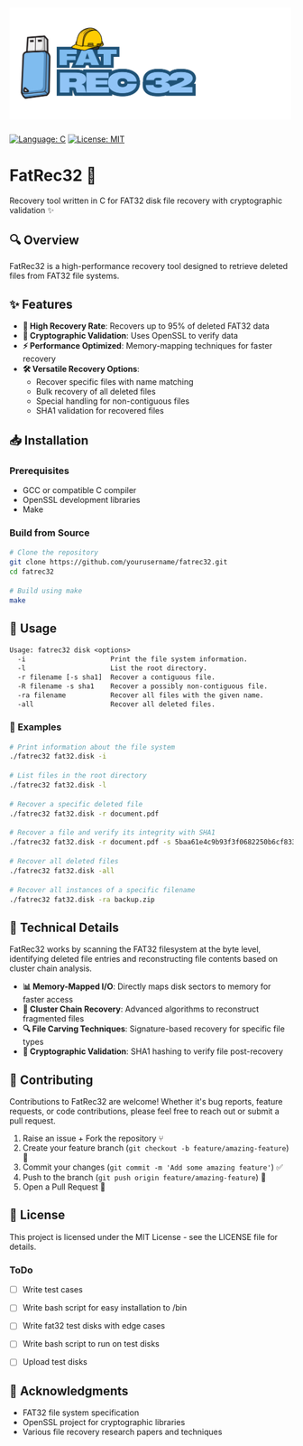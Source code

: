 <h1><img width="500" alt="FatRec Banner" src="/doc/fat-rec-32-banner.png"></h1>

[![Language: C](https://img.shields.io/badge/Language-C-blue.svg)](https://en.cppreference.com/w/c) [![License: MIT](https://img.shields.io/badge/License-MIT-yellow.svg)](https://opensource.org/licenses/MIT)

# FatRec32 💾
Recovery tool written in C for FAT32 disk file recovery with cryptographic validation ✨

## 🔍 Overview

FatRec32 is a high-performance recovery tool designed to retrieve deleted files from FAT32 file systems. 

## ✨ Features

- **🚀 High Recovery Rate**: Recovers up to 95% of deleted FAT32 data
- **🔐 Cryptographic Validation**: Uses OpenSSL to verify data
- **⚡ Performance Optimized**: Memory-mapping techniques for faster recovery
- **🛠️ Versatile Recovery Options**:
  - Recover specific files with name matching
  - Bulk recovery of all deleted files
  - Special handling for non-contiguous files
  - SHA1 validation for recovered files

## 📥 Installation

### Prerequisites

- GCC or compatible C compiler
- OpenSSL development libraries
- Make

### Build from Source

```bash
# Clone the repository
git clone https://github.com/yourusername/fatrec32.git
cd fatrec32

# Build using make
make
```

## 🚀 Usage

```
Usage: fatrec32 disk <options>
  -i                     Print the file system information.
  -l                     List the root directory.
  -r filename [-s sha1]  Recover a contiguous file.
  -R filename -s sha1    Recover a possibly non-contiguous file.
  -ra filename           Recover all files with the given name.
  -all                   Recover all deleted files.
```

### 📝 Examples

```bash
# Print information about the file system
./fatrec32 fat32.disk -i

# List files in the root directory
./fatrec32 fat32.disk -l

# Recover a specific deleted file
./fatrec32 fat32.disk -r document.pdf

# Recover a file and verify its integrity with SHA1
./fatrec32 fat32.disk -r document.pdf -s 5baa61e4c9b93f3f0682250b6cf8331b7ee68fd8

# Recover all deleted files
./fatrec32 fat32.disk -all

# Recover all instances of a specific filename
./fatrec32 fat32.disk -ra backup.zip
```

## 🔧 Technical Details

FatRec32 works by scanning the FAT32 filesystem at the byte level, identifying deleted file entries and reconstructing file contents based on cluster chain analysis. 

- **📊 Memory-Mapped I/O**: Directly maps disk sectors to memory for faster access
- **🔗 Cluster Chain Recovery**: Advanced algorithms to reconstruct fragmented files
- **🔍 File Carving Techniques**: Signature-based recovery for specific file types
- **🔐 Cryptographic Validation**: SHA1 hashing to verify file post-recovery

## 👥 Contributing

Contributions to FatRec32 are welcome! Whether it's bug reports, feature requests, or code contributions, please feel free to reach out or submit a pull request.

1. Raise an issue + Fork the repository ⑂
2. Create your feature branch (`git checkout -b feature/amazing-feature`) 🌿
3. Commit your changes (`git commit -m 'Add some amazing feature'`) ✅
4. Push to the branch (`git push origin feature/amazing-feature`) 🚀
5. Open a Pull Request 🎉

## 📜 License

This project is licensed under the MIT License - see the LICENSE file for details.

### ToDo
- [ ] Write test cases
- [ ] Write bash script for easy installation to /bin
- [ ] Write fat32 test disks with edge cases
- [ ] Write bash script to run on test disks
- [ ] Upload test disks 


## 🙏 Acknowledgments

- FAT32 file system specification
- OpenSSL project for cryptographic libraries
- Various file recovery research papers and techniques